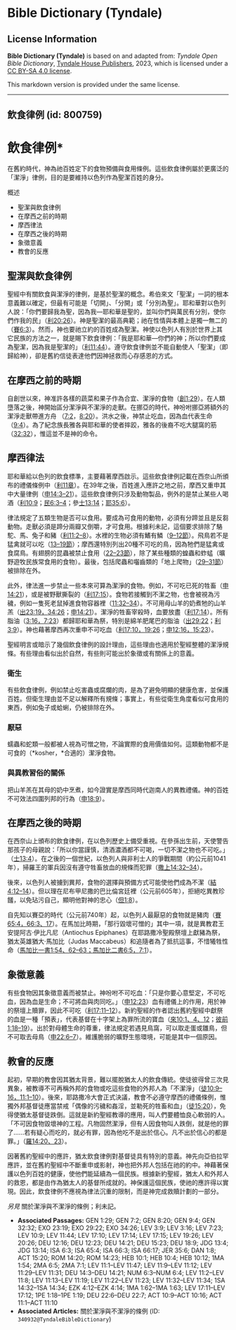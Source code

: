 # Bible Dictionary (Tyndale)

## License Information

**Bible Dictionary (Tyndale)** is based on and adapted from: _Tyndale Open Bible Dictionary_, [Tyndale House Publishers](https://tyndaleopenresources.com/), 2023, which is licensed under a [CC BY-SA 4.0 license](https://creativecommons.org/licenses/by-sa/4.0/legalcode.en).

This markdown version is provided under the same license.



--------------------------------

## 飲食律例 (id: 800759)

飲食律例\*
======

在舊約時代，神為祂百姓定下的食物預備與食用條例。這些飲食律例屬於更廣泛的「潔淨」律例，目的是要維持以色列作為聖潔百姓的身分。

概述

* 聖潔與飲食律例
* 在摩西之前的時期
* 摩西律法
* 在摩西之後的時期
* 象徵意義
* 教會的反應

聖潔與飲食律例
-------

聖經中有關飲食與潔淨的律例，是基於聖潔的概念。希伯來文「聖潔」一詞的根本意義難以確定，但最有可能是「切開」、「分開」或「分別為聖」。耶和華對以色列人說：「你們要歸我為聖，因為我—耶和華是聖的，並叫你們與萬民有分別，使你們作我的民」（[利20:26](https://ref.ly/Lev20:26)）。神是聖潔的最高典範；祂在性情與本體上是獨一無二的（[賽6:3](https://ref.ly/Isa6:3)）。然而，神也要祂立約的百姓成為聖潔。神使以色列人有別於世界上其它民族的方法之一，就是賜下飲食律例：「我是耶和華—你們的神；所以你們要成為聖潔，因為我是聖潔的」（[利11:44](https://ref.ly/Lev11:44)）。遵守飲食律例並不能自動使人「聖潔」（即歸給神），卻是舊約信徒表達他們因神拯救而心存感恩的方式。

在摩西之前的時期
--------

自創世以來，神准許各樣的蔬菜和果子作為合宜、潔淨的食物（[創1:29](https://ref.ly/Gen1:29)）。在人類墮落之後，神開始區分潔淨與不潔淨的走獸。在挪亞的時代，神吩咐挪亞將額外的潔淨走獸帶進方舟 （[7:2](https://ref.ly/Gen7:2)，[8:20](https://ref.ly/Gen8:20)）。洪水之後，神禁止吃血，因為血代表生命 （[9:4](https://ref.ly/Gen9:4)）。為了紀念族長雅各與耶和華的使者摔跤，雅各的後裔不吃大腿窩的筋（[32:32](https://ref.ly/Gen32:32)），惟這並不是神的命令。

摩西律法
----

耶和華給以色列的飲食標準，主要藉著摩西啟示。這些飲食律例記載在西奈山所頒布的禮儀條例中（[利11章](https://ref.ly/Lev11:1-Lev11:47)）。在39年之後，百姓進入應許之地之前，摩西又重申其中大量律例（[申14:3–21](https://ref.ly/Deut14:3-Deut14:21)）。這些飲食律例只涉及動物製品，例外的是禁止某些人喝酒（[利10:9](https://ref.ly/Lev10:9)；[民6:3–4](https://ref.ly/Num6:3-Num6:4)；參[士13:14](https://ref.ly/Judg13:14)；[耶35:6](https://ref.ly/Jer35:6)）。

律法規定了五類生物是否可以食用。要成為可食用的動物，必須有分蹄並且是反芻動物。走獸必須是蹄分兩瓣又倒嚼，才可食用。根據利未記，這個要求排除了駱駝、馬、兔子和豬（[利11:2–8](https://ref.ly/Lev11:2-Lev11:8)）。水裡的生物必須有鰭有鱗（[9–12節](https://ref.ly/Lev11:9-Lev11:12)）。飛鳥若不是猛禽就可以吃（[13–19節](https://ref.ly/Lev11:13-Lev11:19)）；摩西還特別列出20種不可吃的鳥，因為牠們是猛禽或食腐鳥。有翅膀的昆蟲被禁止食用（[22–23節](https://ref.ly/Lev11:22-Lev11:23)），除了某些種類的蝗蟲和蚱蜢（曠野遊牧民族常食用的食物）。最後，包括爬蟲和囓齒類的「地上爬物」（[29–31節](https://ref.ly/Lev11:29-Lev11:31)）被排除在外。

此外，律法進一步禁止一些本來可算為潔淨的食物。例如，不可吃已死的牲畜（[申14:21](https://ref.ly/Deut14:21)），或是被野獸撕裂的（[利17:15](https://ref.ly/Lev17:15)）。食物若接觸到不潔之物，也會被視為污穢，例如一隻死老鼠掉進食物容器裡（[11:32–34](https://ref.ly/Lev11:32-Lev11:34)）。不可用母山羊的奶煮牠的山羊羔（[出23:19，](https://ref.ly/Exod23:19)[34:26](https://ref.ly/Exod34:26)；[申14:21](https://ref.ly/Deut14:21)）。潔淨的牲畜宰殺時，血要放盡（[利17:14](https://ref.ly/Lev17:14)）。所有脂油（[3:16，](https://ref.ly/Lev3:16)[7:23](https://ref.ly/Lev7:23)）都歸耶和華為祭，特別是綿羊肥尾巴的脂油（[出29:22](https://ref.ly/Exod29:22)；[利3:9](https://ref.ly/Lev3:9)）。神也藉著摩西再次重申不可吃血（[利17:10，](https://ref.ly/Lev17:10)[19:26](https://ref.ly/Lev19:26)；[申12:16，](https://ref.ly/Deut12:16)[15:23](https://ref.ly/Deut15:23)）。

聖經明言或暗示了幾個飲食律例的設計理由，這些理由也適用於聖經整體的潔淨規條。有些理由看似出於自然，有些則可能出於象徵或有關係上的意義。

### 衛生

有些飲食律例，例如禁止吃害蟲或腐爛的肉，是為了避免明顯的健康危害，並保護百姓。但衛生理由並不足以解釋所有規條；事實上，有些從衛生角度看似可食用的東西，例如兔子或蛤蜊，仍被排除在外。

### 厭惡

蠕蟲和蛇類一般都被人視為可憎之物，不論實際的食用價值如何。這類動物都不是可食的（*kosher，*合適的）潔淨食物。

### 與異教習俗的關係

把山羊羔在其母的奶中烹煮，如今證實是摩西同時代迦南人的異教禮儀。神的百姓不可效法四圍列邦的行為（[申18:9](https://ref.ly/Deut18:9)）。

在摩西之後的時期
--------

在西奈山上頒布的飲食律例，在以色列歷史上備受重視。在參孫出生前，天使警告那孩子的母親說：「所以你當謹慎，清酒濃酒都不可喝，一切不潔之物也不可吃。」（[士13:4](https://ref.ly/Judg13:4)）。在之後的一個世紀，以色列人與非利士人的爭戰期間（約公元前1041年），掃羅王的軍兵因沒有遵守牲畜放血的規條而犯罪（[撒上14:32–34](https://ref.ly/1Sam14:32-1Sam14:34)）。

後來，以色列人被擄到異邦，食物的選擇與預備方式可能使他們成為不潔（[結4:12–14](https://ref.ly/Ezek4:12-Ezek4:14)）。但以理在尼布甲尼撒的巴比倫宮廷裡（公元前605年），拒絕吃異教珍饈，以免玷污自己，顯明他對神的忠心（[但1:8](https://ref.ly/Dan1:8)）。

自先知以賽亞的時代（公元前740年）起，以色列人最厭惡的食物就是豬肉（[賽65:4，](https://ref.ly/Isa65:4)[66:3、17](https://ref.ly/Isa66:3,Isa66:17)）。在馬加比時期，「那行毀壞可憎的」其中一項，就是異教君王安提阿古·伊比凡尼（Antiochus Epiphanes）在耶路撒冷聖殿祭壇上獻豬為祭，猶太英雄猶大‧馬加比（Judas Maccabeus）和追隨者為了抵抗這事，不惜犧牲性命（[馬加比一書1:54、62–63；](https://ref.ly/1Macc1:54,1Macc1:62-1Macc1:63)[馬加比二書6:5，](https://ref.ly/2Macc6:5)[7:1](https://ref.ly/2Macc7:1)）。

象徵意義
----

有些食物因其象徵意義而被禁止。神吩咐不可吃血：「只是你要心意堅定，不可吃血，因為血是生命；不可將血與肉同吃。」（[申12:23](https://ref.ly/Deut12:23)）血有禮儀上的作用，用於神的祭壇上贖罪，因此不可吃（[利17:11–12](https://ref.ly/Lev17:11-Lev17:12)）。新約聖經的作者認出舊約聖經中獻祭的血是一種「預表」，代表基督在十字架上為罪所流的寶血（[來10:1、4、12](https://ref.ly/Heb10:1,Heb10:4,Heb10:12)；[彼前1:18–19](https://ref.ly/1Pet1:18-1Pet1:19)）。出於對母體生命的尊重，律法規定若遇見鳥窩，可以取走蛋或雛鳥，但不可取去母鳥（[申22:6–7](https://ref.ly/Deut22:6-Deut22:7)）。維護脆弱的曠野生態環境，可能是其中一個原因。

教會的反應
-----

起初，早期的教會因其猶太背景，難以擺脫猶太人的飲食傳統。使徒彼得曾三次見異象，被教導不可再稱外邦的食物或吃這些食物的外邦人為「不潔淨」（[徒10:9–16，](https://ref.ly/Acts10:9-Acts10:16)[11:1–10](https://ref.ly/Acts11:1-Acts11:10)）。後來，耶路撒冷大會正式決議，教會不必遵守摩西的禮儀條例，惟獨外邦基督徒應當禁戒「偶像的污穢和姦淫，並勒死的牲畜和血」（[徒15:20](https://ref.ly/Acts15:20)），免得使猶太基督徒跌倒。這就是新約聖經教導的應用，叫人們要體恤良心軟弱的人。「不可因食物毀壞神的工程。凡物固然潔淨，但有人因食物叫人跌倒，就是他的罪了......若有疑心而吃的，就必有罪，因為他吃不是出於信心。凡不出於信心的都是罪。」（[羅14:20、23](https://ref.ly/Rom14:20,Rom14:23)）。

因著舊約聖經中的應許，猶太飲食律例對基督徒具有特別的意義。神先向亞伯拉罕應許，並在舊約聖經中不斷重申或影射，神也把外邦人包括在祂的約中。神藉著保護以色列百姓的健康，使他們能延續為一個民族。根據新約聖經，猶太人和外邦人的救恩，都是由作為猶太人的基督所成就的。神保護這個民族，使祂的應許得以實現。因此，飲食律例不應視為律法沉重的限制，而是神完成救贖計劃的一部分。

*另見* 關於潔淨與不潔淨的條例；利未記。

* **Associated Passages:** GEN 1:29; GEN 7:2; GEN 8:20; GEN 9:4; GEN 32:32; EXO 23:19; EXO 29:22; EXO 34:26; LEV 3:9; LEV 3:16; LEV 7:23; LEV 10:9; LEV 11:44; LEV 17:10; LEV 17:14; LEV 17:15; LEV 19:26; LEV 20:26; DEU 12:16; DEU 12:23; DEU 14:21; DEU 15:23; DEU 18:9; JDG 13:4; JDG 13:14; ISA 6:3; ISA 65:4; ISA 66:3; ISA 66:17; JER 35:6; DAN 1:8; ACT 15:20; ROM 14:20; ROM 14:23; HEB 10:1; HEB 10:4; HEB 10:12; 1MA 1:54; 2MA 6:5; 2MA 7:1; LEV 11:1–LEV 11:47; LEV 11:9–LEV 11:12; LEV 11:29–LEV 11:31; DEU 14:3–DEU 14:21; NUM 6:3–NUM 6:4; LEV 11:2–LEV 11:8; LEV 11:13–LEV 11:19; LEV 11:22–LEV 11:23; LEV 11:32–LEV 11:34; 1SA 14:32–1SA 14:34; EZK 4:12–EZK 4:14; 1MA 1:62–1MA 1:63; LEV 17:11–LEV 17:12; 1PE 1:18–1PE 1:19; DEU 22:6–DEU 22:7; ACT 10:9–ACT 10:16; ACT 11:1–ACT 11:10
* **Associated Articles:** 關於潔淨與不潔淨的條例 (ID: `340932@TyndaleBibleDictionary`)

